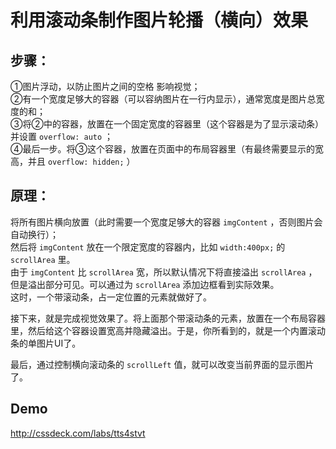 利用滚动条制作图片轮播（横向）效果
==================================

步骤：
------
①图片浮动，以防止图片之间的空格 影响视觉；  
②有一个宽度足够大的容器（可以容纳图片在一行内显示），通常宽度是图片总宽度的和；  
③将②中的容器，放置在一个固定宽度的容器里（这个容器是为了显示滚动条）并设置 `overflow: auto` ；  
④最后一步。将③这个容器，放置在页面中的布局容器里（有最终需要显示的宽高，并且 `overflow: hidden;` ）



原理：
------
将所有图片横向放置（此时需要一个宽度足够大的容器 `imgContent` ，否则图片会自动换行）；  
然后将 `imgContent` 放在一个限定宽度的容器内，比如 `width:400px;` 的 `scrollArea` 里。  
由于 `imgContent` 比 `scrollArea` 宽，所以默认情况下将直接溢出 `scrollArea` ，但是溢出部分可见。可以通过为 `scrollArea` 添加边框看到实际效果。  
这时，一个带滚动条，占一定位置的元素就做好了。

接下来，就是完成视觉效果了。将上面那个带滚动条的元素，放置在一个布局容器里，然后给这个容器设置宽高并隐藏溢出。于是，你所看到的，就是一个内置滚动条的单图片UI了。

最后，通过控制横向滚动条的 `scrollLeft` 值，就可以改变当前界面的显示图片了。



Demo
----
http://cssdeck.com/labs/tts4stvt

